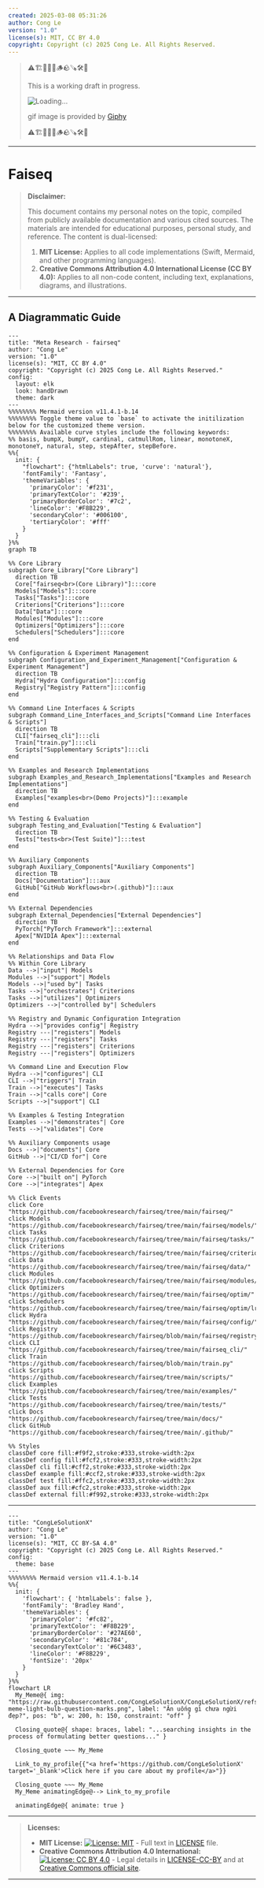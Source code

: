 ```yaml
---
created: 2025-03-08 05:31:26
author: Cong Le
version: "1.0"
license(s): MIT, CC BY 4.0
copyright: Copyright (c) 2025 Cong Le. All Rights Reserved.
---
```


> ⚠️🏗️🚧🦺🧱🪵🪨🪚🛠️👷
> 
> This is a working draft in progress.
> 
> ![Loading...](https://media1.giphy.com/media/v1.Y2lkPTc5MGI3NjExZDAxd3NmM2NkbHJ3eWZqeGFpZDFzOTczdDNjbDcwYmVmejR0eHFvZiZlcD12MV9pbnRlcm5hbF9naWZfYnlfaWQmY3Q9Zw/xTiTniIxrIaIjif2YE/giphy.gif)
> 
> gif image is provided by [Giphy](https://giphy.com)
> 
> ⚠️🏗️🚧🦺🧱🪵🪨🪚🛠️👷

----


# Faiseq
> **Disclaimer:**
>
> This document contains my personal notes on the topic,
> compiled from publicly available documentation and various cited sources.
> The materials are intended for educational purposes, personal study, and reference.
> The content is dual-licensed:
> 1. **MIT License:** Applies to all code implementations (Swift, Mermaid, and other programming languages).
> 2. **Creative Commons Attribution 4.0 International License (CC BY 4.0):** Applies to all non-code content, including text, explanations, diagrams, and illustrations.
---


## A Diagrammatic Guide 



```mermaid
---
title: "Meta Research - fairseq"
author: "Cong Le"
version: "1.0"
license(s): "MIT, CC BY 4.0"
copyright: "Copyright (c) 2025 Cong Le. All Rights Reserved."
config:
  layout: elk
  look: handDrawn
  theme: dark
---
%%%%%%%% Mermaid version v11.4.1-b.14
%%%%%%%% Toggle theme value to `base` to activate the initilization below for the customized theme version.
%%%%%%%% Available curve styles include the following keywords:
%% basis, bumpX, bumpY, cardinal, catmullRom, linear, monotoneX, monotoneY, natural, step, stepAfter, stepBefore.
%%{
  init: {
    "flowchart": {"htmlLabels": true, 'curve': 'natural'},
    'fontFamily': 'Fantasy',
    'themeVariables': {
      'primaryColor': '#f231',
      'primaryTextColor': '#239',
      'primaryBorderColor': '#7c2',
      'lineColor': '#F8B229',
      'secondaryColor': '#006100',
      'tertiaryColor': '#fff'
    }
  }
}%%
graph TB

%% Core Library
subgraph Core_Library["Core Library"]
  direction TB
  Core["fairseq<br>(Core Library)"]:::core
  Models["Models"]:::core
  Tasks["Tasks"]:::core
  Criterions["Criterions"]:::core
  Data["Data"]:::core
  Modules["Modules"]:::core
  Optimizers["Optimizers"]:::core
  Schedulers["Schedulers"]:::core
end

%% Configuration & Experiment Management
subgraph Configuration_and_Experiment_Management["Configuration & Experiment Management"]
  direction TB
  Hydra["Hydra Configuration"]:::config
  Registry["Registry Pattern"]:::config
end

%% Command Line Interfaces & Scripts
subgraph Command_Line_Interfaces_and_Scripts["Command Line Interfaces & Scripts"]
  direction TB
  CLI["fairseq_cli"]:::cli
  Train["train.py"]:::cli
  Scripts["Supplementary Scripts"]:::cli
end

%% Examples and Research Implementations
subgraph Examples_and_Research_Implementations["Examples and Research Implementations"]
  direction TB
  Examples["examples<br>(Demo Projects)"]:::example
end

%% Testing & Evaluation
subgraph Testing_and_Evaluation["Testing & Evaluation"]
  direction TB
  Tests["tests<br>(Test Suite)"]:::test
end

%% Auxiliary Components
subgraph Auxiliary_Components["Auxiliary Components"]
  direction TB
  Docs["Documentation"]:::aux
  GitHub["GitHub Workflows<br>(.github)"]:::aux
end

%% External Dependencies
subgraph External_Dependencies["External Dependencies"]
  direction TB
  PyTorch["PyTorch Framework"]:::external
  Apex["NVIDIA Apex"]:::external
end

%% Relationships and Data Flow
%% Within Core Library
Data -->|"input"| Models
Modules -->|"support"| Models
Models -->|"used by"| Tasks
Tasks -->|"orchestrates"| Criterions
Tasks -->|"utilizes"| Optimizers
Optimizers -->|"controlled by"| Schedulers

%% Registry and Dynamic Configuration Integration
Hydra -->|"provides config"| Registry
Registry ---|"registers"| Models
Registry ---|"registers"| Tasks
Registry ---|"registers"| Criterions
Registry ---|"registers"| Optimizers

%% Command Line and Execution Flow
Hydra -->|"configures"| CLI
CLI -->|"triggers"| Train
Train -->|"executes"| Tasks
Train -->|"calls core"| Core
Scripts -->|"support"| CLI

%% Examples & Testing Integration
Examples -->|"demonstrates"| Core
Tests -->|"validates"| Core

%% Auxiliary Components usage
Docs -->|"documents"| Core
GitHub -->|"CI/CD for"| Core

%% External Dependencies for Core
Core -->|"built on"| PyTorch
Core -->|"integrates"| Apex

%% Click Events
click Core "https://github.com/facebookresearch/fairseq/tree/main/fairseq/"
click Models "https://github.com/facebookresearch/fairseq/tree/main/fairseq/models/"
click Tasks "https://github.com/facebookresearch/fairseq/tree/main/fairseq/tasks/"
click Criterions "https://github.com/facebookresearch/fairseq/tree/main/fairseq/criterions/"
click Data "https://github.com/facebookresearch/fairseq/tree/main/fairseq/data/"
click Modules "https://github.com/facebookresearch/fairseq/tree/main/fairseq/modules/"
click Optimizers "https://github.com/facebookresearch/fairseq/tree/main/fairseq/optim/"
click Schedulers "https://github.com/facebookresearch/fairseq/tree/main/fairseq/optim/lr_scheduler/"
click Hydra "https://github.com/facebookresearch/fairseq/tree/main/fairseq/config/"
click Registry "https://github.com/facebookresearch/fairseq/blob/main/fairseq/registry.py"
click CLI "https://github.com/facebookresearch/fairseq/tree/main/fairseq_cli/"
click Train "https://github.com/facebookresearch/fairseq/blob/main/train.py"
click Scripts "https://github.com/facebookresearch/fairseq/tree/main/scripts/"
click Examples "https://github.com/facebookresearch/fairseq/tree/main/examples/"
click Tests "https://github.com/facebookresearch/fairseq/tree/main/tests/"
click Docs "https://github.com/facebookresearch/fairseq/tree/main/docs/"
click GitHub "https://github.com/facebookresearch/fairseq/tree/main/.github/"

%% Styles
classDef core fill:#f9f2,stroke:#333,stroke-width:2px
classDef config fill:#fcf2,stroke:#333,stroke-width:2px
classDef cli fill:#cff2,stroke:#333,stroke-width:2px
classDef example fill:#ccf2,stroke:#333,stroke-width:2px
classDef test fill:#ffc2,stroke:#333,stroke-width:2px
classDef aux fill:#cfc2,stroke:#333,stroke-width:2px
classDef external fill:#f992,stroke:#333,stroke-width:2px

```



---

<!-- 
```mermaid
%% Current Mermaid version
info
```  -->


```mermaid
---
title: "CongLeSolutionX"
author: "Cong Le"
version: "1.0"
license(s): "MIT, CC BY-SA 4.0"
copyright: "Copyright (c) 2025 Cong Le. All Rights Reserved."
config:
  theme: base
---
%%%%%%%% Mermaid version v11.4.1-b.14
%%{
  init: {
    'flowchart': { 'htmlLabels': false },
    'fontFamily': 'Bradley Hand',
    'themeVariables': {
      'primaryColor': '#fc82',
      'primaryTextColor': '#F8B229',
      'primaryBorderColor': '#27AE60',
      'secondaryColor': '#81c784',
      'secondaryTextColor': '#6C3483',
      'lineColor': '#F8B229',
      'fontSize': '20px'
    }
  }
}%%
flowchart LR
  My_Meme@{ img: "https://raw.githubusercontent.com/CongLeSolutionX/CongLeSolutionX/refs/heads/main/assets/images/My-meme-light-bulb-question-marks.png", label: "Ăn uống gì chưa ngừi đẹp?", pos: "b", w: 200, h: 150, constraint: "off" }

  Closing_quote@{ shape: braces, label: "...searching insights in the process of formulating better questions..." }

  Closing_quote ~~~ My_Meme
    
  Link_to_my_profile{{"<a href='https://github.com/CongLeSolutionX' target='_blank'>Click here if you care about my profile</a>"}}

  Closing_quote ~~~ My_Meme
  My_Meme animatingEdge@--> Link_to_my_profile
  
  animatingEdge@{ animate: true }

```

---
> **Licenses:**
>
> - **MIT License:**  [![License: MIT](https://img.shields.io/badge/License-MIT-yellow.svg)](LICENSE) - Full text in [LICENSE](LICENSE) file.
> - **Creative Commons Attribution 4.0 International:** [![License: CC BY 4.0](https://licensebuttons.net/l/by/4.0/88x31.png)](LICENSE-CC-BY) - Legal details in [LICENSE-CC-BY](LICENSE-CC-BY) and at [Creative Commons official site](http://creativecommons.org/licenses/by/4.0/).
> 
---


